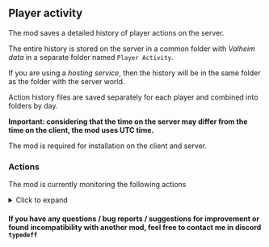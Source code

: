 ## Player activity
The mod saves a detailed history of player actions on the server.

The entire history is stored on the server in a common folder with _Valheim data_ in a separate folder named `Player Activity`.

If you are using a _hosting service_, then the history will be in the same folder as the folder with the server world.

Action history files are saved separately for each player and combined into folders by day.

**Important: considering that the time on the server may differ from the time on the client, the mod uses UTC time.**

The mod is required for installation on the client and server.

### Actions
The mod is currently monitoring the following actions
<details><summary>Click to expand</summary>

| _Action_    |                                      _When it appears_                                      |                                      _Parameters_                                      |
|-----------------|:-------------------------------------------------------------------------------------------:|:--------------------------------------------------------------------------------------:|
| Spawned         |                                 Player spawned in the world                                 |                        player name, player id, player position                         |
| Inventory       |                          Player spawned and then every 10 minutes                           |                items data (name, quality, count etc.), player position                 |
| Equip, Unequip  |                                Putting on/taking off an item                                |                               item data, player position                               |
| Consume         |                                   Consumption of an item                                    |                       inventory name, item data, player position                       |
| Craft           |                                      Crafting an item                                       |                               item data, player position                               |
| Repair item     |                             Repairing an item in the inventory                              |                               item data, player position                               |
| Dodge           |                                           Evasion                                           |                                    player position                                     |
| Teleport        |                                        Teleportation                                        |                            target position, player position                            |
| Damage          |        Dealing damage to a player, creature, building, or other destructible object         |                       target name, damage value, target position                       |
| Damaged         |                                 Taking damage by the player                                 |                              attacker name, damage value, player position              |
| Dead            |                                       Player is dead                                        |                                     attacker name, player position                     |
| Pickup          |                             Collecting an item from the ground                              |                                item data, item position                                |
| Drop            |                           Throwing an item out of inventory/chest                           |                       inventory name, item data, player position                       |
| Place           |                           Creating a building (or terrain change)                           |                            building name, building position                            |
| Remove          |                                     Deleting a building                                     |                            building name, building position                            |
| Repair building |                                   Repair of the building                                    |                            building name, building position                            |
| Interact        |            Interaction with an interactive object (door, ward, chest, bed, etc.)            | object name, object position, optional information (ex. name of the owner of the ward) |
| Use             | Using an item from the inventory with an object in the world (ex. adding fuel to the stove) |                        object name, item data, object position                         |
| Text            |                      Changing the text (animal name, portal tag, etc.)                      |                         object name, new text, object position                         |
| StackAll        |                            Stack items from players inventory to container                  |                inventory names (from, to), items data, player position                 |
| MoveAll         |                            Move the entire inventory to another                             |                inventory names (from, to), items data, player position                 |
| Move            |                        Moving an item from one inventory to another                         |                 inventory names (from, to), item data, player position                 |
| Grave           |                      The player's grave has been created                                    |             items data in grave, items data in player inventory, grave position        |
| Ping            |                                      Once a minute                                          |                              ping value, player position                               |
| TrinketActivated|                            Player activates trinket ability                                |                               trinket data, player position                            |
| Connected       |                               Player connected to server                                    |                          none                                                          |
| Disconnected    |                               Player disconnected from server                               |                          player position (if player alive)                             |
| Command         |                          Calling a command in the console or chat                           |                             command text, player position                              |
| Command remote  |                        Calling server command in the console or chat                        |                             command text, player position                              |

</details>

#### If you have any questions / bug reports / suggestions for improvement or found incompatibility with another mod, feel free to contact me in discord `typedeff`
